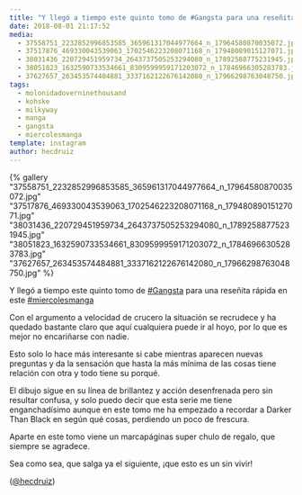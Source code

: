 ```yaml
---
title: "Y llegó a tiempo este quinto tomo de #Gangsta para una reseñita rápida en este #miercolesmanga"
date: 2018-08-01 21:17:52
media: 
  - 37558751_2232852996853585_365961317044977664_n_17964580870035072.jpg
  - 37517876_469330043539063_1702546223208071168_n_17948089015127071.jpg
  - 38031436_220729451959734_2643737505253294080_n_17892588775231945.jpg
  - 38051823_1632590733534661_8309599959171203072_n_17846966305283783.jpg
  - 37627657_263453574484881_3337162122676142080_n_17966298763048750.jpg
tags: 
  - molonidadoverninethousand
  - kohske
  - milkyway
  - manga
  - gangsta
  - miercolesmanga
template: instagram
author: hecdruiz
---
```


{% gallery "37558751_2232852996853585_365961317044977664_n_17964580870035072.jpg" "37517876_469330043539063_1702546223208071168_n_17948089015127071.jpg" "38031436_220729451959734_2643737505253294080_n_17892588775231945.jpg" "38051823_1632590733534661_8309599959171203072_n_17846966305283783.jpg" "37627657_263453574484881_3337162122676142080_n_17966298763048750.jpg" %}

Y llegó a tiempo este quinto tomo de [#Gangsta](/tags/gangsta) para una reseñita rápida en este [#miercolesmanga](/tags/miercolesmanga)

Con el argumento a velocidad de crucero la situación se recrudece y ha quedado bastante claro que aquí cualquiera puede ir al hoyo, por lo que es mejor no encariñarse con nadie.

Esto solo lo hace más interesante si cabe mientras aparecen nuevas preguntas y da la sensación que hasta la más mínima de las cosas tiene relación con otra y todo tiene su porqué.

El dibujo sigue en su línea de brillantez y acción desenfrenada pero sin resultar confusa, y solo puedo decir que esta serie me tiene enganchadísimo aunque en este tomo me ha empezado a recordar a Darker Than Black en según qué cosas, perdiendo un poco de frescura.

Aparte en este tomo viene un marcapáginas super chulo de regalo, que siempre se agradece.

Sea como sea, que salga ya el siguiente, ¡que esto es un sin vivir!

([@hecdruiz](https://instagram.com/hecdruiz))
